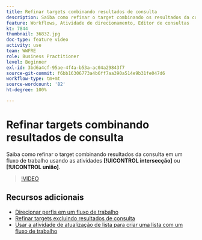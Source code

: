 ```yaml
---
title: Refinar targets combinando resultados de consulta
description: Saiba como refinar o target combinando os resultados da consulta em um fluxo de trabalho usando a intersecção ou as atividades de união.
feature: Workflows, Atividade de direcionamento, Editor de consultas
kt: 7844
thumbnail: 36832.jpg
doc-type: feature video
activity: use
team: WWFRE
role: Business Practitioner
level: Beginner
exl-id: 3bd6a4cf-95ae-4f4a-b53a-ac04a29843f7
source-git-commit: f6bb16306773a4b6ff7aa390a514e9b31fe047d6
workflow-type: tm+mt
source-wordcount: '82'
ht-degree: 100%

---
```


# Refinar targets combinando resultados de consulta

Saiba como refinar o target combinando resultados da consulta em um fluxo de trabalho usando as atividades **[!UICONTROL intersecção]** ou **[!UICONTROL união]**.

>[!VIDEO](https://video.tv.adobe.com/v/36832?quality=12)

## Recursos adicionais

* [Direcionar perfis em um fluxo de trabalho](/help/profile-management/target-profiles-in-a-workflow.md)
* [Refinar targets excluindo resultados de consulta](/help/process-management/refine-targets-by-excluding-query-results.md)
* [Usar a atividade de atualização de lista para criar uma lista com um fluxo de trabalho](/help/process-management/use-the-update-list-activity.md)
